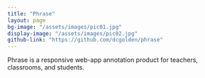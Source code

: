 ```yaml
---
title: "Phrase"
layout: page
bg-image: "/assets/images/pic01.jpg"
display-image: "/assets/images/pic02.jpg"
github-link: "https://github.com/dcgolden/phrase"
---
```

Phrase is a responsive web-app annotation product for teachers, classrooms, and students. 